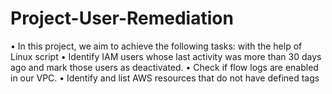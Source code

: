 # Project-User-Remediation
• In this project, we aim to achieve the following tasks: with the help of Linux script
• Identify IAM users whose last activity was more than 30 days ago and mark those users as deactivated. 
• Check if flow logs are enabled in our VPC. 
• Identify and list AWS resources that do not have defined tags
